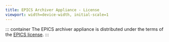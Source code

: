 ```yaml
---
title: EPICS Archiver Appliance - License
viewport: width=device-width, initial-scale=1
---
```



::: container
The EPICS archiver appliance is distributed under the terms of the
[EPICS license](../license.md).
:::
